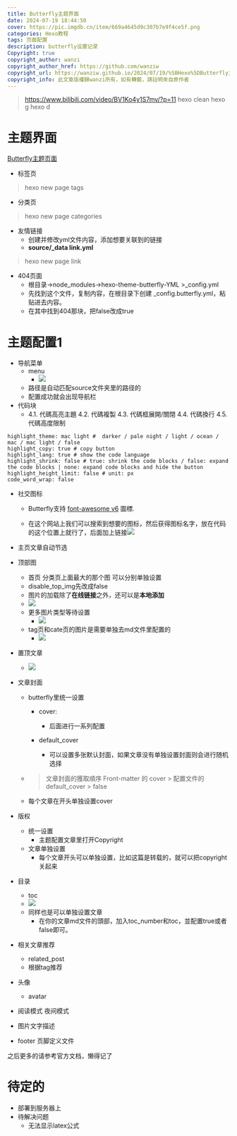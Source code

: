 ```yaml
---
title: Butterfly主题界面
date: 2024-07-19 18:44:50
cover: https://pic.imgdb.cn/item/669a4645d9c307b7e9f4ce5f.png
categories: Hexo教程
tags: 页面配置
description: butterfly设置记录
Copyright: true
copyright_author: wanzi
copyright_author_href: https://github.com/wanziw
copyright_url: https://wanziw.github.io/2024/07/19/%5BHexo%5DButterfly主题页面/
copyright_info: 此文章版權歸wanzi所有，如有轉載，請註明來自原作者
---
```




> https://www.bilibili.com/video/BV1Ko4y1S7mv/?p=11 
> hexo clean
> hexo g
> hexo d

# 主题界面

[Butterfly主题页面](https://butterfly.js.org/posts/dc584b87/)

- 标签页

> hexo new page tags

- 分类页

> hexo new page categories

- 友情链接
  - 创建并修改yml文件内容，添加想要关联到的链接
  - **source/_data    link.yml**

> hexo new page link

- 404页面
  - 根目录->node_modules->hexo-theme-butterfly-YML >_config.yml
  - 先找到这个文件，复制内容，在根目录下创建 _config.butterfly.yml，粘贴进去内容。
  - 在其中找到404那块，把false改成true

# 主题配置1

- 导航菜单
  - menu
    - ![](https://pic.imgdb.cn/item/669a30d6d9c307b7e9e0850f.png)
  - 路径是自动匹配source文件夹里的路径的
  - 配置成功就会出现导航栏
- 代码块
  - 4.1. 代碼高亮主題
    4.2. 代碼複製
    4.3. 代碼框展開/關閉
    4.4. 代碼換行
    4.5. 代碼高度限制

```
highlight_theme: mac light #  darker / pale night / light / ocean / mac / mac light / false
highlight_copy: true # copy button
highlight_lang: true # show the code language
highlight_shrink: false # true: shrink the code blocks / false: expand the code blocks | none: expand code blocks and hide the button
highlight_height_limit: false # unit: px
code_word_wrap: false
```

- 社交图标
  - Butterfly支持 [font-awesome v6](https://fontawesome.com/icons?from=io) 圖標.

  - 在这个网站上我们可以搜索到想要的图标，然后获得图标名字，放在代码的这个位置上就行了，后面加上链接![](https://pic.imgdb.cn/item/669a3508d9c307b7e9e38ee7.png)

- 主页文章自动节选

- 顶部图

  - 首页 分类页上面最大的那个图 可以分别单独设置
  - disable_top_img先改成false
  - 图片的加载除了**在线链接**之外，还可以是**本地添加**
  - ![](https://pic.imgdb.cn/item/669a3b4bd9c307b7e9ea9f3d.png)
  - 更多图片类型等待设置
    - ![](https://pic.imgdb.cn/item/669a41fcd9c307b7e9f09b2d.png)
  - tag页和cate页的图片是需要单独去md文件里配置的
    - ![](https://pic.imgdb.cn/item/669a42cbd9c307b7e9f133dd.png)

- 置顶文章
  - ![](https://pic.imgdb.cn/item/669a46ddd9c307b7e9f54d5b.png)

- 文章封面

  - butterfly里统一设置

    - cover:
      - 后面进行一系列配置

    - default_cover
      - 可以设置多张默认封面，如果文章没有单独设置封面则会进行随机选择

  - > 文章封面的獲取順序 Front-matter 的 cover > 配置文件的 default_cover > false

  - 每个文章在开头单独设置cover


- 版权
  - 统一设置
    - 主题配置文章里打开Copyright
  - 文章单独设置
    - 每个文章开头可以单独设置，比如这篇是转载的，就可以把copyright关起来

- 目录
  - toc
  - ![](https://pic.imgdb.cn/item/669b3e59d9c307b7e9f9e2a7.png)
  - 同样也是可以单独设置文章
    - 在你的文章md文件的頭部，加入toc_number和toc，並配置true或者false即可。
- 相关文章推荐
  - related_post
  - 根据tag推荐
- 头像
  - avatar

- 阅读模式 夜间模式

- 图片文字描述
- footer 页脚定义文件

之后更多的请参考官方文档，懒得记了

# 待定的

- 部署到服务器上
- 待解决问题
  - 无法显示latex公式